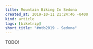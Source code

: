 ```yaml
---
title: Mountain Biking In Sedona
created_at: 2019-10-11 21:24:46 -0400
kind: article
tags: [biketrip]
short_title: "#mtb2019 - Sedona"
---
```


TODO!